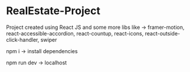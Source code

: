 # RealEstate-Project

Project created using React JS and some more libs like -> framer-motion, react-accessible-accordion, react-countup, react-icons, react-outside-click-handler, swiper

npm i -> install dependencies

npm run dev -> localhost 
